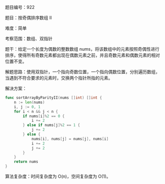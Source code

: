 题目编号：922

题目：按奇偶排序数组 II

难度：简单

考察范围：数组、双指针

题干：给定一个长度为偶数的整数数组 nums，将该数组中的元素按照奇偶性进行排序，使得所有奇数元素都出现在偶数元素之前，并且奇数元素和偶数元素的相对位置不变。

解题思路：使用双指针，一个指向奇数位置，一个指向偶数位置，分别遍历数组，当遇到不符合要求的元素时，交换两个指针所指的元素。

解决方案：

```go
func sortArrayByParityII(nums []int) []int {
    n := len(nums)
    i, j := 0, 1
    for i < n && j < n {
        if nums[i]%2 == 0 {
            i += 2
        } else if nums[j]%2 == 1 {
            j += 2
        } else {
            nums[i], nums[j] = nums[j], nums[i]
            i += 2
            j += 2
        }
    }
    return nums
}
```

算法复杂度：时间复杂度为 O(n)，空间复杂度为 O(1)。